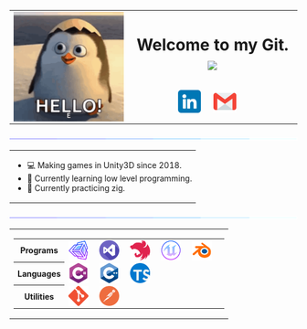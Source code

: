 <table>
  <tr>
    <td><img align="left" width="200px" src="images/Hello.gif" /></td>
    <td>
      <h1>
        <p align="center">
          Welcome to my Git. <img src="https://i.giphy.com/media/v1.Y2lkPTc5MGI3NjExbzc2YTlrbXkzOGJuY2xnMDR1czdzZmhyZGp1Y2NnYTNlZnlqZXBteCZlcD12MV9pbnRlcm5hbF9naWZfYnlfaWQmY3Q9Zw/kH6CqYiquZawmU1HI6/giphy.gif" width="28">
        </p>
      </h1>
        <p align="center">
            <a href="https://www.linkedin.com/in/bhavesh-kadchha-84967314b" style="text-decoration: none;">
                <img align="center" alt="BhaveshKadchha|LinkedIn" width="40px" src="images/linkedin.png" />
            </a>&nbsp;&nbsp;&nbsp;&nbsp;
            <a href="mailto:bhaveshkadchha1@gmail.com" style="text-decoration: none;">
                <img align="center" alt="BhaveshKadchha|Gmail" width="40px" src="images/gmail.png" />
            </a>&nbsp;&nbsp;&nbsp;&nbsp;
        </p>
    </td>
  </tr>
</table>

<img src="images/line.gif">

<table>
  <tr>
    <td>
      <ul>
        <li>💻 Making games in Unity3D since 2018.</li>
        <li>🔭 Currently learning low level programming.</a>
        <li>🌱 Currently practicing zig.</li>
      </ul>
    </td>
  </tr>
</table>

<img src="images/line.gif">

<table>
  <tr>
    <td>
      <p>
      <table>
        <tr>
          <th><center>Programs</center></th>
          <td>
            <img align="center" alt="BhaveshKadchha|Unity" width="35px" src="images/unity.png"/>&nbsp;&nbsp;&nbsp;&nbsp;
            <img align="center" alt="BhaveshKadchha|VS" width="35px" src="images/visualstudio.png"/>&nbsp;&nbsp;&nbsp;&nbsp;
            <img align="center" alt="BhaveshKadchha|Nest" width="35px" src="images/nestjs.png"/>&nbsp;&nbsp;&nbsp;&nbsp;
            <img align="center" alt="BhaveshKadchha|UE" width="35px" src="images/ue.png"/>&nbsp;&nbsp;&nbsp;&nbsp;
            <img align="center" alt="BhaveshKadchha|Blender" width="35px" src="images/blender.png"/>&nbsp;&nbsp;&nbsp;&nbsp;
          </td>
        </tr>
        <tr>
          <th><center>Languages</center></th>
          <td>
            <img align="center" alt="BhaveshKadchha|C#" width="35px" src="images/csharp.png"/>&nbsp;&nbsp;&nbsp;&nbsp;
            <img align="center" alt="BhaveshKadchha|C++" width="35px" src="images/cpp.png"/>&nbsp;&nbsp;&nbsp;&nbsp;
            <img align="center" alt="BhaveshKadchha|TS" width="35px" src="images/typescript.png"/>&nbsp;&nbsp;&nbsp;&nbsp;
          </td>
        </tr>
        <tr>
          <th><center>Utilities</center></th>
          <td>
            <img align="center" alt="BhaveshKadchha|Github" width="35px" src="images/git.png"/>&nbsp;&nbsp;&nbsp;&nbsp;
            <img align="center" alt="BhaveshKadchha|Postman" width="35px" src="images/postman.png"/>&nbsp;&nbsp;&nbsp;&nbsp;
          </td>
        </tr>
      </table>
      </p>
    </td>
  </tr>
</table>
